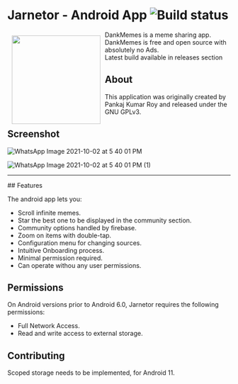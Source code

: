 # Jarnetor - Android App ![Build status](https://github.com/wallabag/android-app/workflows/CI/badge.svg?branch=master)

<img src="https://github.com/1719pankaj/Dank-Memes-2/blob/main/Images/meme_icon.png" align="left"
width="200" hspace="10" vspace="10">

DankMemes is a meme sharing app.  
DankMemes is free and open source with absolutely no Ads.  
Latest build available in releases section

## About

This application was originally created by Pankaj Kumar Roy and released under the GNU GPLv3.

## Screenshot
![WhatsApp Image 2021-10-02 at 5 40 01 PM](https://user-images.githubusercontent.com/71933842/135715614-7fe0a548-e0c8-4b41-8704-729db9b1e285.jpeg)

![WhatsApp Image 2021-10-02 at 5 40 01 PM (1)](https://user-images.githubusercontent.com/71933842/135715615-f1e396b9-7bfc-4b94-a0e1-ae409dee2c5e.jpeg)
<hr>
## Features

The android app lets you:
- Scroll infinite memes.
- Star the best one to be displayed in the community section.
- Community options handled by firebase.
- Zoom on items with double-tap.
- Configuration menu for changing sources.
- Intuitive Onboarding process.
- Minimal permission required.
- Can operate withou any user permissions.

## Permissions

On Android versions prior to Android 6.0, Jarnetor requires the following permissions:
- Full Network Access.
- Read and write access to external storage.

## Contributing

Scoped storage needs to be implemented, for Android 11.

